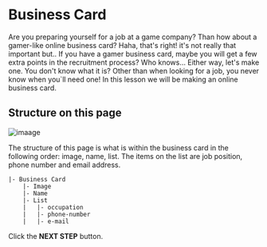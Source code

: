 # Business Card

Are you preparing yourself for a job at a game company? Than how about a gamer-like online business card? Haha, that's right! it's not really that important but..  If you have a gamer business card, maybe you will get a few extra points in the recruitment process? Who knows… Either way, let's make one. You don't know what it is? Other than when looking for a job, you never know when you`ll need one! In this lesson we will be making an online business card. 


## Structure on this page

![imaage](https://res.cloudinary.com/dyiqg9qhi/image/upload/v1532609841/wire/img-wire-03.jpg)

The structure of this page is what is within the business card in the following order: image, name, list. The items on the list are job position, phone number and email address. 

```
|- Business Card
    |- Image
    |- Name 
    |- List
	|   |- occupation
	|   |- phone-number
	|   |- e-mail
```



Click the **NEXT STEP** button.
